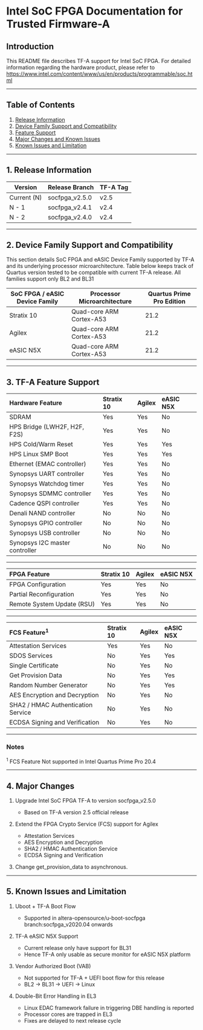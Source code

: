 # Intel SoC FPGA Documentation for Trusted Firmware-A

## Introduction

This README file describes TF-A support for Intel SoC FPGA.
For detailed information regarding the hardware product, please refer to
https://www.intel.com/content/www/us/en/products/programmable/soc.html

----

## Table of Contents

1. [Release Information](#1-release-information)
2. [Device Family Support and Compatibility](#2-device-family-support-and-compatibility)
3. [Feature Support](#3-tf-a-feature-support)
4. [Major Changes and Known Issues](#4-major-changes)
5. [Known Issues and Limitation](#5-known-issues-and-limitation)

----

## 1. Release Information

Version		|	Release Branch		|	TF-A Tag
-------		|	--------------		|	--------
Current (N)	|	socfpga_v2.5.0		|	v2.5
N - 1		|	socfpga_v2.4.1		|	v2.4
N - 2		|	socfpga_v2.4.0		|	v2.4

----

## 2. Device Family Support and Compatibility

This section details SoC FPGA and eASIC Device Family supported by TF-A and its underlying 
processor microarchitecture. Table below keeps track of Quartus version tested 
to be compatible with current TF-A release. All families support only BL2 and BL31


SoC FPGA / eASIC Device Family	|	Processor Microarchitecture	|	Quartus Prime Pro Edition
---------------------		|	---------------------------	|	-------------------------------
Stratix 10			|	Quad-core ARM Cortex-A53	|	21.2
Agilex				|	Quad-core ARM Cortex-A53	|	21.2
eASIC N5X			|	Quad-core ARM Cortex-A53	|	21.2

----

## 3. TF-A Feature Support

Hardware Feature		|	Stratix 10	|	Agilex		|	eASIC N5X
:----------------		|	:----------	|	:------		|	:------------
SDRAM				|	Yes		|	Yes		|	No
HPS Bridge (LWH2F, H2F, F2S)	|	Yes		|	Yes		|	No
HPS Cold/Warm Reset		|	Yes		|	Yes		|	Yes
HPS Linux SMP Boot		|	Yes		|	Yes		|	Yes
Ethernet (EMAC controller)	|	Yes		|	Yes		|	No
Synopsys UART controller	|	Yes		|	Yes		|	No
Synopsys Watchdog timer		|	Yes		|	Yes		|	No
Synopsys SDMMC controller	|	Yes		|	Yes		|	No
Cadence QSPI controller		|	Yes		|	Yes		|	No
Denali NAND controller		|	No		|	No		|	No
Synopsys GPIO controller	|	No		|	No		|	No
Synopsys USB controller		|	No		|	No		|	No
Synopsys I2C master controller	|	No		|	No		|	No

----

FPGA Feature			|	Stratix 10	|	Agilex		|	eASIC N5X
:------------			|	:----------	|	:------		|	:------------
FPGA Configuration		|	Yes		|	Yes		|	No
Partial Reconfiguration		|	Yes		|	Yes		|	No
Remote System Update (RSU)	|	Yes		|	Yes		|	No

----

FCS Feature<sup>1</sup>	|	Stratix 10	|	Agilex		|	eASIC N5X
:------------		|	:----------	|	:------		|	:------------
Attestation Services	|	Yes		|	Yes		|	No
SDOS Services		|	No		|	Yes		|	Yes
Single Certificate	|	No		|	Yes		|	No
Get Provision Data	|	No		|	Yes		|	Yes
Random Number Generator	|	No		|	Yes		|	Yes
AES Encryption and Decryption	|	No		|	Yes		|	No
SHA2 / HMAC Authentication Service	|	No		|	Yes		|	No
ECDSA Signing and Verification	|	No		|	Yes		|	No

----
### Notes
<sup>1</sup> FCS Feature Not supported in Intel Quartus Prime Pro 20.4

----

## 4. Major Changes

1. Upgrade Intel SoC FPGA TF-A to version socfpga_v2.5.0
	- Based on TF-A version 2.5 official release

2. Extend the FPGA Crypto Service (FCS) support for Agilex
	- Attestation Services
	- AES Encryption and Decryption
	- SHA2 / HMAC Authentication Service
	- ECDSA Signing and Verification

3. Change get_provision_data to asynchronous.

----

## 5. Known Issues and Limitation

1. Uboot + TF-A Boot Flow
	- Supported in altera-opensource/u-boot-socfpga branch:socfpga_v2020.04 onwards

2. TF-A eASIC N5X Support
	- Current release only have support for BL31
	- Hence TF-A only usable as secure monitor for eASIC N5X platform

3. Vendor Authorized Boot (VAB)
	- Not supported for TF-A + UEFI boot flow for this release
	- BL2 -> BL31 -> UEFI -> Linux

4. Double-Bit Error Handling in EL3
	- Linux EDAC framework failure in triggering DBE handling is reported
	- Processor cores are trapped in EL3
	- Fixes are delayed to next release cycle

